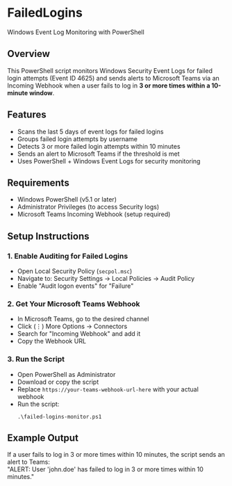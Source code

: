 # FailedLogins

Windows Event Log Monitoring with PowerShell  

## Overview  
This PowerShell script monitors Windows Security Event Logs for failed login attempts (Event ID 4625) and sends alerts to Microsoft Teams via an Incoming Webhook when a user fails to log in **3 or more times within a 10-minute window**.  

## Features  
- Scans the last 5 days of event logs for failed logins  
- Groups failed login attempts by username  
- Detects 3 or more failed login attempts within 10 minutes  
- Sends an alert to Microsoft Teams if the threshold is met  
- Uses PowerShell + Windows Event Logs for security monitoring  

## Requirements  
- Windows PowerShell (v5.1 or later)  
- Administrator Privileges (to access Security logs)  
- Microsoft Teams Incoming Webhook (setup required)  

## Setup Instructions  

### 1. Enable Auditing for Failed Logins  
   - Open Local Security Policy (`secpol.msc`)  
   - Navigate to: Security Settings → Local Policies → Audit Policy  
   - Enable "Audit logon events" for "Failure"  

### 2. Get Your Microsoft Teams Webhook  
   - In Microsoft Teams, go to the desired channel  
   - Click (⋮) More Options → Connectors  
   - Search for "Incoming Webhook" and add it  
   - Copy the Webhook URL  

### 3. Run the Script  
   - Open PowerShell as Administrator  
   - Download or copy the script  
   - Replace `https://your-teams-webhook-url-here` with your actual webhook  
   - Run the script:  
     ```
     .\failed-logins-monitor.ps1
     ```  

## Example Output  
If a user fails to log in 3 or more times within 10 minutes, the script sends an alert to Teams:  
"ALERT: User 'john.doe' has failed to log in 3 or more times within 10 minutes."
